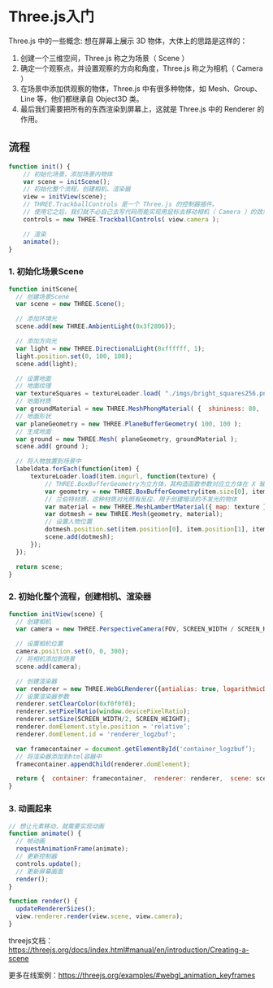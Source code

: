 # Three.js入门

Three.js 中的一些概念:
想在屏幕上展示 3D 物体，大体上的思路是这样的：
1. 创建一个三维空间，Three.js 称之为场景（ Scene ）
1. 确定一个观察点，并设置观察的方向和角度，Three.js 称之为相机（ Camera ）
1. 在场景中添加供观察的物体，Three.js 中有很多种物体，如 Mesh、Group、Line 等，他们都继承自 Object3D 类。
1. 最后我们需要把所有的东西渲染到屏幕上，这就是 Three.js 中的 Renderer 的作用。

## 流程
``` js
function init() {  
    // 初始化场景，添加场景内物体  
    var scene = initScene();  
    // 初始化整个流程，创建相机、渲染器  
    view = initView(scene);  
    // THREE.TrackballControls 是一个 Three.js 的控制器插件。
    // 使用它之后，我们就不必自己去写代码而能实现用鼠标去移动相机（ Camera ）的效果。
    controls = new THREE.TrackballControls( view.camera );

    // 渲染
    animate();
}
```

### 1. 初始化场景Scene
``` js
function initScene{
  // 创建场景Scene  
  var scene = new THREE.Scene();

  // 添加环境光
  scene.add(new THREE.AmbientLight(0x3f2806));

  // 添加方向光
  var light = new THREE.DirectionalLight(0xffffff, 1);
  light.position.set(0, 100, 100);
  scene.add(light);

  // 设置地面
  // 地面纹理
  var textureSquares = textureLoader.load( "./imgs/bright_squares256.png" );
  // 地面材质
  var groundMaterial = new THREE.MeshPhongMaterial( {  shininess: 80,  color: 0xffffff,  specular: 0xffffff,  map: textureSquares} );
  // 地面形状
  var planeGeometry = new THREE.PlaneBufferGeometry( 100, 100 );
  // 生成地面
  var ground = new THREE.Mesh( planeGeometry, groundMaterial );
  scene.add( ground );

  // 将人物放置到场景中
  labeldata.forEach(function(item) { 
      textureLoader.load(item.imgurl, function(texture) {
          // THREE.BoxBufferGeometry为立方体，其构造函数参数对应立方体在 X 轴的宽度，Y 轴的高度，Z 轴的长度
          var geometry = new THREE.BoxBufferGeometry(item.size[0], item.size[1], item.size[2]);
          // 兰伯特材质，这种材质对光照有反应，用于创建暗淡的不发光的物体
          var material = new THREE.MeshLambertMaterial({ map: texture });
          var dotmesh = new THREE.Mesh(geometry, material);
          // 设置人物位置
          dotmesh.position.set(item.position[0], item.position[1], item.position[2]);
          scene.add(dotmesh);
      });
  });

  return scene;
}
```

### 2. 初始化整个流程，创建相机、渲染器

``` js
function initView(scene) {
  // 创建相机
  var camera = new THREE.PerspectiveCamera(FOV, SCREEN_WIDTH / SCREEN_HEIGHT, NEAR, FAR);

  // 设置相机位置
  camera.position.set(0, 0, 300);
  // 将相机添加到场景
  scene.add(camera);

  // 创建渲染器
  var renderer = new THREE.WebGLRenderer({antialias: true, logarithmicDepthBuffer: true});
  // 设置渲染器参数
  renderer.setClearColor(0xf0f0f0);
  renderer.setPixelRatio(window.devicePixelRatio);
  renderer.setSize(SCREEN_WIDTH/2, SCREEN_HEIGHT);
  renderer.domElement.style.position = 'relative’;
  renderer.domElement.id = 'renderer_logzbuf';

  var framecontainer = document.getElementById('container_logzbuf’);
  // 将渲染器添加到html容器中
  framecontainer.appendChild(renderer.domElement);

  return {  container: framecontainer,  renderer: renderer,  scene: scene,  camera: camera };
}
```

### 3. 动画起来

``` js
// 想让元素移动，就需要实现动画
function animate() {
  // 帧动画
  requestAnimationFrame(animate);
  // 更新控制器
  controls.update();
  // 更新屏幕画面
  render();
}

function render() {  
  updateRendererSizes();  
  view.renderer.render(view.scene, view.camera);
}
```

threejs文档：https://threejs.org/docs/index.html#manual/en/introduction/Creating-a-scene

更多在线案例：https://threejs.org/examples/#webgl_animation_keyframes